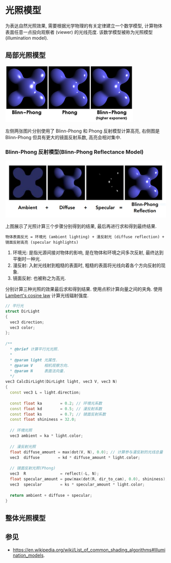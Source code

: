 # 光照模型

为表达自然光照效果, 需要根据光学物理的有关定律建立一个数学模型, 计算物体表面任意一点投向观察者 (viewer) 的光线亮度. 该数学模型被称为光照模型 (illumination model).

## 局部光照模型

![Blinn-Phong and Phong](assets/blinn_phong_and_phong.png)  

左侧两张图片分别使用了 Blinn-Phong 和 Phong 反射模型计算高亮, 右侧图是 Blinn-Phong 但具有更大的镜面反射系数, 高亮会相对集中.

### Blinn-Phong 反射模型(Blinn-Phong Reflectance Model)

![Blinn-Phong](assets/blinn_phong.png)  

上图展示了光照计算三个步骤分别得到的结果, 最后再进行求和得到最终结果.  

```
物体表面反光 = 环境光 (ambient lighting) + 漫反射光 (diffuse reflection) + 镜面反射高亮 (specular highlights)
```

1. 环境光: 是指光源间接对物体的影响, 是在物体和环境之间多次反射, 最终达到平衡时一种光.
2. 漫反射: 入射光线射到粗糙的表面时, 粗糙的表面将光线向着各个方向反射的现象.
3. 镜面反射: 也被称之为高光.

分别计算三种光照的效果最后求和得到结果. 使用点积计算向量之间的夹角. 使用 [Lambert's cosine law](https://en.wikipedia.org/wiki/Lambert%27s_cosine_law) 计算光线辐射强度.  

```c++
// 平行光
struct DirLight
{
  vec3 direction;
  vec3 color;
};

/**
  * @brief 计算平行光光照.
  *
  * @param light 光属性.
  * @param V     相机观察方向.
  * @param N     表面法向量.
  */
vec3 CalcDirLight(DirLight light, vec3 V, vec3 N)
{
  const vec3 L = light.direction;

  const float ka        = 0.2; // 环境光系数
  const float kd        = 0.5; // 漫反射系数
  const float ks        = 0.7; // 镜面反射系数
  const float shininess = 32.0;

  // 环境光照
  vec3 ambient = ka * light.color;

  // 漫反射光照
  float diffuse_amount = max(dot(V, N), 0.0); // 计算参与漫反射的光线总量
  vec3  diffuse        = kd * diffuse_amount * light.color;

  // 镜面反射光照(Phong)
  vec3  R               = reflect(-L, N);                               // 计算反射光线方向
  float specular_amount = pow(max(dot(R, dir_to_cam), 0.0), shininess); // 计算参与镜面反射的光线总量
  vec3  specular        = ks * specular_amount * light.color;

  return ambient + diffuse + specular;
}
```

## 整体光照模型

## 参见

- <https://en.wikipedia.org/wiki/List_of_common_shading_algorithms#Illumination_models>.
